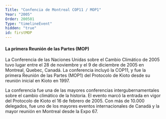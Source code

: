 ```yaml
---
Title: "Confencia de Montreal COP11 / MOP1"
Year: "2005"
Order: 200501
Type: "timelineEvent"
hidden: "true"
id: firstMOP
---
```


#### La primera Reunión de las Partes (MOP)

La Conferencia de las Naciones Unidas sobre el Cambio Climático de 2005 tuvo lugar entre el 28 de noviembre y el 9 de diciembre de 2005 en Montreal, Quebec, Canadá. La conferencia incluyó la COP11, y fue la primera Reunión de las Partes (MOP1) del Protocolo de Kioto desde su reunión inicial en Kioto en 1997.

La conferencia fue una de las mayores conferencias intergubernamentales sobre el cambio climático de la historia. El evento marcó la entrada en vigor del Protocolo de Kioto el 16 de febrero de 2005. Con más de 10.000 delegados, fue uno de los mayores eventos internacionales de Canadá y la mayor reunión en Montreal desde la Expo 67.